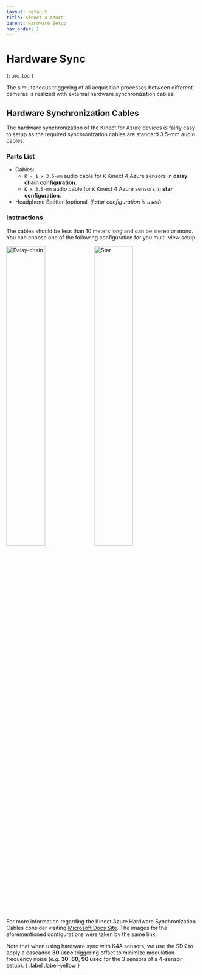 ```yaml
---
layout: default
title: Kinect 4 Azure
parent: Hardware Setup
nav_order: 1
---
```


# Hardware Sync
{: .no_toc }

The simultaneous triggering of all acquisition processes between different cameras is realized with external hardware synchronization cables.

## Hardware Synchronization Cables
The hardware synchronization of the Kinect for Azure devices is fairly easy to setup as the required synchronization cables are standard 3.5-mm audio cables. 
### Parts List
 * Cables:
    * `K - 1 x 3.5-mm` audio cable for `K` Kinect 4 Azure sensors in **daisy chain configuration**. 
    * `K x 3.5-mm` audio cable for `K` Kinect 4 Azure sensors in **star configuration**.
 * Headphone Splitter (optional, _if star configuration is used_)

### Instructions
The cables should be less than 10 meters long and can be stereo or mono.
You can choose one of the following configuration for you multi-view setup.

<img alt="Daisy-chain" align="center" src="https://docs.microsoft.com/en-us/azure/kinect-dk/media/multicam-sync-daisychain.png" width="45%"/>
<img alt="Star" align="center" src="https://docs.microsoft.com/en-us/azure/kinect-dk/media/multicam-sync-star.png" width="45%" />

For more information regarding the Kinect Azure Hardware Synchronization Cables consider visiting [Microsoft Docs Site](https://docs.microsoft.com/en-us/azure/kinect-dk/multi-camera-sync). The images for the aforementioned configurations were taken by the same link.

Note that when using hardware sync with K4A sensors, we use the SDK to apply a cascaded **30 usec** triggering offset to minimize modulation frequency noise (_e.g._ **30**, **60**, **90 usec** for the 3 sensors of a 4-sensor setup).
{ .label .label-yellow }